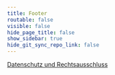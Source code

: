 ```yaml
---
title: Footer
routable: false
visible: false
hide_page_title: false
show_sidebar: true
hide_git_sync_repo_link: false
---
```


[Datenschutz und Rechtsausschluss](legal)
